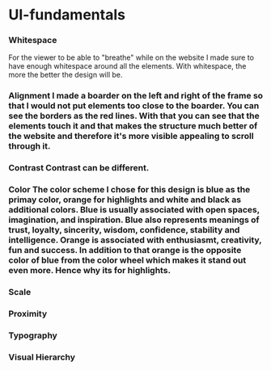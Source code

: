 # UI-fundamentals




<h3>Whitespace</h3>
  For the viewer to be able to "breathe" while on the website I made sure to have enough whitespace around all the elements.
  With whitespace, the more the better the design will be.

<h3>Alignment
  I made a boarder on the left and right of the frame so that I would not put elements too close to the boarder. You can see the borders as the red lines.
  With that you can see that the elements touch it and that makes the structure much better of the website and therefore it's more visible appealing to scroll through it.

<h3>Contrast
  Contrast can be different.

<h3>Color
  The color scheme I chose for this design is blue as the primay color, orange for highlights and white and black as additional colors.
  Blue is usually associated with open spaces, imagination, and inspiration. Blue also represents meanings of trust, loyalty, sincerity, wisdom, confidence, stability and intelligence.
  Orange is associated with enthusiasmt, creativity, fun and success.
  In addition to that orange is the opposite color of blue from the color wheel which makes it stand out even more. Hence why its for highlights.
  
<h3>Scale
  

<h3>Proximity

<h3>Typography

<h3>Visual Hierarchy
